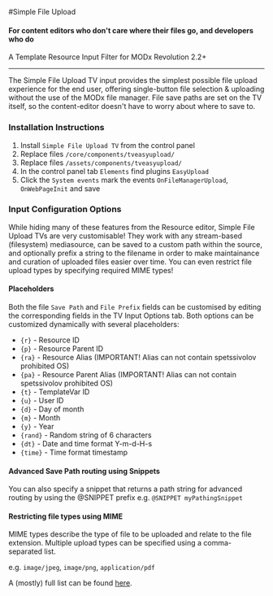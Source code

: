 #Simple File Upload 
#### For content editors who don't care where their files go, and developers who do
A Template Resource Input Filter for MODx Revolution 2.2+

------------------------------------

The Simple File Upload TV input provides the simplest possible file upload experience for the end user, 
offering single-button file selection & uploading without the use of the MODx file manager. File save paths are 
set on the TV itself, so the content-editor doesn't have to worry about where to save to.

### Installation Instructions
1. Install `Simple File Upload TV` from the control panel
2. Replace files `/core/components/tveasyupload/`
3. Replace files `/assets/components/tveasyupload/`
4. In the control panel tab `Elements` find plugins `EasyUpload`
5. Click the `System events` mark the events `OnFileManagerUpload`, `OnWebPageInit` and save


### Input Configuration Options
While hiding many of these features from the Resource editor, Simple File Upload TVs are very customisable! They 
work with any stream-based (filesystem) mediasource, can be saved to a custom path within the source, and optionally 
prefix a string to the filename in order to make maintainance and curation of uploaded files easier over time. 
You can even restrict file upload types by specifying required MIME types!

#### Placeholders
Both the file `Save Path` and `File Prefix` fields can be customised by editing the corresponding fields in 
the TV Input Options tab. Both options can be customized dynamically with several placeholders:

* `{r}`     - Resource ID
* `{p}`     - Resource Parent ID
* `{ra}`    - Resource Alias (IMPORTANT! Alias can not contain spetssivolov prohibited OS)
* `{pa}`    - Resource Parent Alias (IMPORTANT! Alias can not contain spetssivolov prohibited OS)
* `{t}`     - TemplateVar ID
* `{u}`     - User ID
* `{d}`     - Day of month
* `{m}`     - Month
* `{y}`     - Year
* `{rand}`  - Random string of 6 characters
* `{dt}`    - Date and time format Y-m-d-H-s
* `{time}`  - Time format timestamp
      
#### Advanced Save Path routing using Snippets
You can also specify a snippet that returns a path string for advanced routing by using the @SNIPPET prefix
e.g. `@SNIPPET myPathingSnippet`


#### Restricting file types using MIME
MIME types describe the type of file to be uploaded and relate to the file extension.
Multiple upload types can be specified using a comma-separated list.

e.g. `image/jpeg`, `image/png`, `application/pdf` 

A (mostly) full list can be found [here](http://webdesign.about.com/od/multimedia/a/mime-types-by-file-extension.htm).